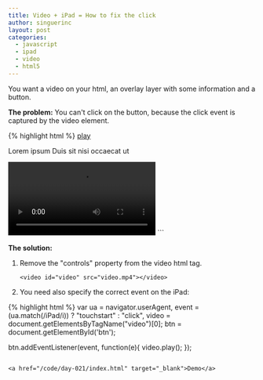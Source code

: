 ```yaml
---
title: Video + iPad = How to fix the click
author: singuerinc
layout: post
categories:
  - javascript
  - ipad
  - video
  - html5
---
```


You want a video on your html, an overlay layer with some information and a button.

**The problem:** You can't click on the button, because the click event is captured by the video element.

{% highlight html %}
<a id="btn" href="#">play</a>
<p>Lorem ipsum Duis sit nisi occaecat ut</p>
<video id="video" controls src="video.mp4"></video>
```

**The solution:**

1. Remove the "controls" property from the video html tag.

    `<video id="video" src="video.mp4"></video>`

2. You need also specify the correct event on the iPad:

{% highlight html %}
var ua = navigator.userAgent,
    event = (ua.match(/iPad/i)) ? "touchstart" : "click",
    video = document.getElementsByTagName("video")[0];
    btn   = document.getElementById('btn');

btn.addEventListener(event, function(e){
    video.play();
});
```

<a href="/code/day-021/index.html" target="_blank">Demo</a>
